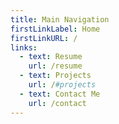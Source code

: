 ```yaml
---
title: Main Navigation
firstLinkLabel: Home
firstLinkURL: /
links:
  - text: Resume
    url: /resume
  - text: Projects
    url: /#projects
  - text: Contact Me
    url: /contact
---
```

